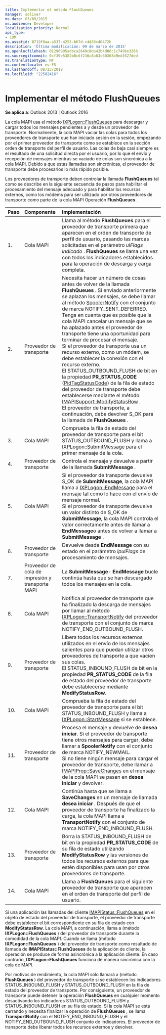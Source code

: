 ```yaml
---
title: Implementar el método FlushQueues
manager: soliver
ms.date: 03/09/2015
ms.audience: Developer
localization_priority: Normal
api_type:
- COM
ms.assetid: 8719f8aa-a537-4253-b67d-c4d38c40472b
description: 'Última modificación: 09 de marzo de 2015'
ms.openlocfilehash: 01296995adbca2640c8da42b4d06c1c749be3266
ms.sourcegitcommit: 0cf39e5382b8c6f236c8a63c6036849ed3527ded
ms.translationtype: MT
ms.contentlocale: es-ES
ms.lasthandoff: 08/23/2018
ms.locfileid: "22582416"
---
```

# <a name="implementing-the-flushqueues-method"></a>Implementar el método FlushQueues

  
  
**Se aplica a**: Outlook 2013 | Outlook 2016 
  
La cola MAPI usa el método [IXPLogon::FlushQueues](ixplogon-flushqueues.md) para descargar y cargar todos los mensajes pendientes a y desde un proveedor de transporte. Normalmente, la cola MAPI vaciar las colas para todos los proveedores de transporte que han iniciado sesión en la sesión, empezando por el primer proveedor de transporte como se establece en la sección orden de transporte del perfil de usuario. Las colas de baja casi siempre es el resultado de una solicitud directa por el usuario, por lo que el envío y recepción de mensajes mientras se vaciado de colas son sincrónica a la cola MAPI. Debido a que estas llamadas son sincrónicas, el proveedor de transporte debe procesarlos lo más rápido posible. 
  
Los proveedores de transporte deben controlar la llamada **FlushQueues** tal como se describe en la siguiente secuencia de pasos para habilitar el procesamiento del mensaje adecuado y para habilitar los recursos externos, como los módems para ser utilizado por otros proveedores de transporte como parte de la cola MAPI Operación **FlushQueues** . 
  
|**Paso**|**Componente**|**Implementación**|
|:-----|:-----|:-----|
|1.  <br/> |Cola MAPI  <br/> |Llama al método **FlushQueues** para el proveedor de transporte primera que aparecen en el orden de transporte de perfil de usuario, pasando las marcas solicitadas en el parámetro _ulFlags indicado_ . **FlushQueues** se llama una vez con todos los indicadores establecidos para la operación de descarga y carga completa.  <br/> |
|2.  <br/> |Proveedor de transporte  <br/> |Necesita hacer un número de cosas antes de volver de la llamada **FlushQueues** . Si enviado anteriormente se aplazan los mensajes, se debe llamar al método [SpoolerNotify](imapisupport-spoolernotify.md) con el conjunto de marca NOTIFY_SENT_DEFERRED. Tenga en cuenta que es posible que la cola MAPI cancelar un mensaje que se ha aplazado antes el proveedor de transporte tiene una oportunidad para terminar de procesar el mensaje.  <br/> Si el proveedor de transporte usa un recurso externo, como un módem, se debe establecer la conexión con el recurso externo.  <br/> El STATUS_OUTBOUND_FLUSH de bit en la propiedad **PR_STATUS_CODE** ([PidTagStatusCode](pidtagstatuscode-canonical-property.md)) de la fila de estado del proveedor de transporte debe establecerse mediante el método [IMAPISupport::ModifyStatusRow](imapisupport-modifystatusrow.md) .  <br/> El proveedor de transporte, a continuación, debe devolver S_OK para la llamada de **FlushQueues** .  <br/> |
|3.  <br/> |Cola MAPI  <br/> |Comprueba la fila de estado del proveedor de transporte para el bit STATUS_OUTBOUND_FLUSH y llama a [IXPLogon::SubmitMessage](ixplogon-submitmessage.md) para el primer mensaje de la cola.  <br/> |
|4.  <br/> |Proveedor de transporte  <br/> |Controla el mensaje y devuelve a partir de la llamada **SubmitMessage** .  <br/> |
|5.  <br/> |Cola MAPI  <br/> |Si el proveedor de transporte devuelve S_OK de **SubmitMessage**, la cola MAPI llama a [IXPLogon::EndMessage](ixplogon-endmessage.md) para el mensaje tal como lo hace con el envío de mensaje normal.  <br/> Si el proveedor de transporte devuelve un valor distinto de S_OK de **SubmitMessage**, la cola MAPI controla el valor correctamente antes de llamar a **EndMessage**o antes de volver a llamar a **SubmitMessage** .  <br/> |
|6.  <br/> |Proveedor de transporte  <br/> |Devuelve desde **EndMessage** con su estado en el parámetro _lpulFlags_ de procesamiento de mensajes.  <br/> |
|7.  <br/> |Proveedor de cola de impresión y transporte MAPI  <br/> |La **SubmitMessage**- **EndMessage** bucle continúa hasta que se han descargado todos los mensajes en la cola.  <br/> |
|8.  <br/> |Cola MAPI  <br/> |Notifica al proveedor de transporte que ha finalizado la descarga de mensajes por llamar al método [IXPLogon::TransportNotify](ixplogon-transportnotify.md) del proveedor de transporte con el conjunto de marca NOTIFY_END_OUTBOUND_FLUSH.  <br/> |
|9.  <br/> |Proveedor de transporte  <br/> |Libera todos los recursos externos utilizados en el envío de los mensajes salientes para que puedan utilizar otros proveedores de transporte a que vacíen sus colas.  <br/> El STATUS_INBOUND_FLUSH de bit en la propiedad **PR_STATUS_CODE** de la fila de estado del proveedor de transporte debe establecerse mediante **ModifyStatusRow**.  <br/> |
|10.  <br/> |Cola MAPI  <br/> |Comprueba la fila de estado del proveedor de transporte para el bit STATUS_INBOUND_FLUSH y llama a [IXPLogon::StartMessage](ixplogon-startmessage.md) si se establece.  <br/> |
|11.  <br/> |Proveedor de transporte  <br/> |Procesa el mensaje y devuelve de **desea iniciar**. Si el proveedor de transporte tiene otros mensajes para cargar, debe llamar a **SpoolerNotify** con el conjunto de marca NOTIFY_NEWMAIL.  <br/> Si no tiene ningún mensaje para cargar el proveedor de transporte, debe llamar a [IMAPIProp::SaveChanges](imapiprop-savechanges.md) en el mensaje de la cola MAPI se pasan en **desea iniciar** y devolver.  <br/> |
|12.  <br/> |Cola MAPI  <br/> |Continúa hasta que se llama a **SaveChanges** en un mensaje de llamada **desea iniciar** . Después de que el proveedor de transporte ha finalizado la carga, la cola MAPI llama a **TransportNotify** con el conjunto de marca NOTIFY_END_INBOUND_FLUSH.  <br/> |
|13.  <br/> |Proveedor de transporte  <br/> |Borra la STATUS_INBOUND_FLUSH de bit en la propiedad **PR_STATUS_CODE** de su fila de estado utilizando **ModifyStatusRow** y las versiones de todos los recursos externos para que estén disponibles para usan por otros proveedores de transporte.  <br/> |
|14.  <br/> |Cola MAPI  <br/> |Llama a **FlushQueues** para el siguiente proveedor de transporte que aparecen en el orden de transporte del perfil de usuario.  <br/> |
   
Si una aplicación las llamadas del cliente [IMAPIStatus::FlushQueues](imapistatus-flushqueues.md) en el objeto de estado del proveedor de transporte, el proveedor de transporte debe establecer el bit correspondiente en su fila de estado con **ModifyStatusRow**. La cola MAPI, a continuación, llama a (método **IXPLogon::FlushQueues** ) del proveedor de transporte durante la comodidad de la cola MAPI. Cuando se llama (método **IXPLogon::FlushQueues** ) del proveedor de transporte como resultado de llamada de **IMAPIStatus::FlushQueues** de la aplicación de cliente, la operación se produce de forma asincrónica a la aplicación cliente. En caso contrario, **IXPLogon::FlushQueues** funciona de manera sincrónica con la cola de MAPI. 
  
Por motivos de rendimiento, la cola MAPI sólo llamará a (método **FlushQueues** ) del proveedor de transporte si se establecen los indicadores STATUS_INBOUND_FLUSH y STATUS_OUTBOUND_FLUSH en la fila de estado del proveedor de transporte. Por consiguiente, un proveedor de transporte puede detener la operación **FlushQueues** en cualquier momento desactivando los indicadores STATUS_OUTBOUND_FLUSH y STATUS_INBOUND_FLUSH en su fila de estado. Si la cola MAPI se está cerrando y necesita finalizar la operación de **FlushQueues** , se llama **TransportNotify** con el NOTIFY_END_INBOUND_FLUSH y el NOTIFY_END_OUTBOUND_FLUSH conjunto de indicadores. El proveedor de transporte debe liberar todos los recursos externos y devolver. 
  

